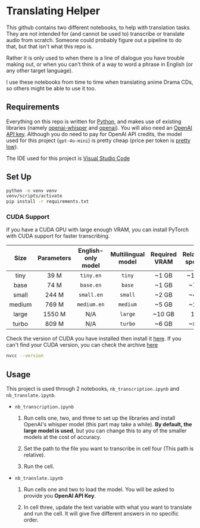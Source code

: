 # Translating Helper

This github contains two different notebooks, to help with translation tasks. They are not intended for (and cannot be used to) transcribe or translate audio from scratch. Someone could probably figure out a pipeline to do that, but that isn't what this repo is.

Rather it is only used to when there is a line of dialogue you have trouble making out, or when you can't think of a way to word a phrase in English (or any other target language).

I use these notebooks from time to time when translating anime Drama CDs, so others might be able to use it too.

## Requirements

Everything on this repo is written for [Python](https://www.python.org/downloads/), and makes use of existing libraries (namely [openai-whisper](https://github.com/openai/whisper) and [openai](https://github.com/openai/openai-python)). You will also need an [OpenAI API key](https://platform.openai.com/docs/quickstart). Although you do need to pay for OpenAI API credits, the model used for this project (`gpt-4o-mini`) is pretty cheap (price per token is [pretty low](https://openai.com/api/pricing/)).

The IDE used for this project is [Visual Studio Code](https://code.visualstudio.com/)

## Set Up

```bash
python -m venv venv
venv/scripts/activate
pip install -r requirements.txt
```

### CUDA Support

If you have a CUDA GPU with large enough VRAM, you can install PyTorch with CUDA support for faster transcribing.

|  Size  | Parameters | English-only model | Multilingual model | Required VRAM | Relative speed |
|:------:|:----------:|:------------------:|:------------------:|:-------------:|:--------------:|
|  tiny  |    39 M    |     `tiny.en`      |       `tiny`       |     ~1 GB     |      ~10x      |
|  base  |    74 M    |     `base.en`      |       `base`       |     ~1 GB     |      ~7x       |
| small  |   244 M    |     `small.en`     |      `small`       |     ~2 GB     |      ~4x       |
| medium |   769 M    |    `medium.en`     |      `medium`      |     ~5 GB     |      ~2x       |
| large  |   1550 M   |        N/A         |      `large`       |    ~10 GB     |       1x       |
| turbo  |   809 M    |        N/A         |      `turbo`       |     ~6 GB     |      ~8x       |

Check the version of CUDA you have installed then install it [here](https://pytorch.org/get-started/locally/). If you can't find your CUDA version, you can check the archive [here](https://pytorch.org/get-started/previous-versions/)

```bash
nvcc --version
```

## Usage

This project is used through 2 notebooks, `nb_transcription.ipynb` and `nb_translate.ipynb`.

- `nb_transcription.ipynb` 

    1. Run cells one, two, and three to set up the libraries and install OpenAI's whisper model (this part may take a while). **By default, the large model is used**, but you can change this to any of the smaller models at the cost of accuracy.

    2. Set the path to the file you want to transcribe in cell four (This path is relative).

    3. Run the cell.

- `nb_translate.ipynb`

    1. Run cells one and two to load the model. You will be asked to provide you **OpenAI API Key**.

    2. In cell three, update the text variable with what you want to translate and run the cell.
    It will give five different answers in no specific order.

